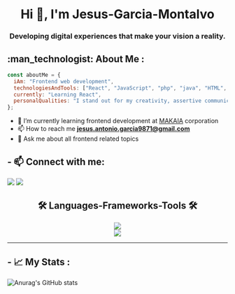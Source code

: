 

<!--
**Jesus-Garcia-Montalvo/Jesus-Garcia-montalvo** is a ✨ _special_ ✨ repository because its `README.md` (this file) appears on your GitHub profile.

Here are some ideas to get you started:

- 🔭 I’m currently working on ...
- 🌱 I’m currently learning ...
- 👯 I’m looking to collaborate on ...
- 🤔 I’m looking for help with ...
- 💬 Ask me about ...
- 📫 How to reach me: ...
- 😄 Pronouns: ...
- ⚡ Fun fact: ...
-->
<h1 align="center">Hi 👋, I'm Jesus-Garcia-Montalvo</h1>
<h3 align="center">Developing digital experiences that make your vision a reality.</h3>

<h2 align="left">  :man_technologist: About Me : </h2>

```javascript
const aboutMe = {
  iAm: "Frontend web development",
  technologiesAndTools: ["React", "JavaScript", "php", "java", "HTML", "CSS", "SASS", "Bootstrap", "Figma"],
  currently: "Learning React",
  personalQualities: "I stand out for my creativity, assertive communication and empathy. I believe in collaborative work and enjoy every opportunity to learn and acquire new knowledge."
};
```

- 🌱 I’m currently learning frontend development at <a href="https://makaia.org/">MAKAIA</a> corporation
- 📫 How to reach me **jesus.antonio.garcia9871@gmail.com**
- 💬 Ask me about all frontend related topics




 

<h2 align="left">- 📫 Connect with me:</h2>

<a href="www.linkedin.com/in/jesus-antonio-garcia-montalvo" target="_blank"><img src="https://img.shields.io/badge/-LinkedIn-%230077B5?style=for-the-badge&logo=linkedin&logoColor=white" target="_blank"></a>
<a href = "jesus.antonio.garcia9871@gmail.com"><img src="https://img.shields.io/badge/-Gmail-%23333?style=for-the-badge&logo=gmail&logoColor=white" target="_blank"></a>



<h2 align="center">🛠️ Languages-Frameworks-Tools 🛠️</h2> 

<p align="center">
  <a href="https://skillicons.dev">
    <img src="https://skillicons.dev/icons?i=git,bootstrap,javascript,css,html,redux,react" /><br>
    <img src="https://skillicons.dev/icons?i=firebase,java,php,mysql,babel,webpack,vscode,github,figma,nodejs" />

  </a>
</p>
<hr>

<h2 align="left">- 📈 My Stats :</h2>

![Anurag's GitHub stats](https://github-readme-stats.vercel.app/api?username=Jesus-Garcia-Montalvo)



